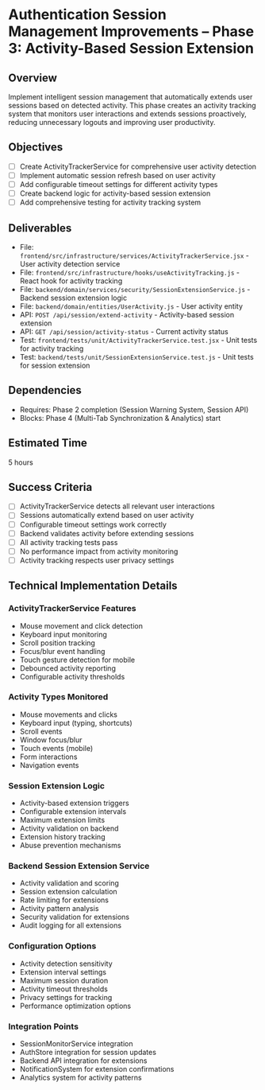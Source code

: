 # Authentication Session Management Improvements – Phase 3: Activity-Based Session Extension

## Overview
Implement intelligent session management that automatically extends user sessions based on detected activity. This phase creates an activity tracking system that monitors user interactions and extends sessions proactively, reducing unnecessary logouts and improving user productivity.

## Objectives
- [ ] Create ActivityTrackerService for comprehensive user activity detection
- [ ] Implement automatic session refresh based on user activity
- [ ] Add configurable timeout settings for different activity types
- [ ] Create backend logic for activity-based session extension
- [ ] Add comprehensive testing for activity tracking system

## Deliverables
- File: `frontend/src/infrastructure/services/ActivityTrackerService.jsx` - User activity detection service
- File: `frontend/src/infrastructure/hooks/useActivityTracking.js` - React hook for activity tracking
- File: `backend/domain/services/security/SessionExtensionService.js` - Backend session extension logic
- File: `backend/domain/entities/UserActivity.js` - User activity entity
- API: `POST /api/session/extend-activity` - Activity-based session extension
- API: `GET /api/session/activity-status` - Current activity status
- Test: `frontend/tests/unit/ActivityTrackerService.test.jsx` - Unit tests for activity tracking
- Test: `backend/tests/unit/SessionExtensionService.test.js` - Unit tests for session extension

## Dependencies
- Requires: Phase 2 completion (Session Warning System, Session API)
- Blocks: Phase 4 (Multi-Tab Synchronization & Analytics) start

## Estimated Time
5 hours

## Success Criteria
- [ ] ActivityTrackerService detects all relevant user interactions
- [ ] Sessions automatically extend based on user activity
- [ ] Configurable timeout settings work correctly
- [ ] Backend validates activity before extending sessions
- [ ] All activity tracking tests pass
- [ ] No performance impact from activity monitoring
- [ ] Activity tracking respects user privacy settings

## Technical Implementation Details

### ActivityTrackerService Features
- Mouse movement and click detection
- Keyboard input monitoring
- Scroll position tracking
- Focus/blur event handling
- Touch gesture detection for mobile
- Debounced activity reporting
- Configurable activity thresholds

### Activity Types Monitored
- Mouse movements and clicks
- Keyboard input (typing, shortcuts)
- Scroll events
- Window focus/blur
- Touch events (mobile)
- Form interactions
- Navigation events

### Session Extension Logic
- Activity-based extension triggers
- Configurable extension intervals
- Maximum extension limits
- Activity validation on backend
- Extension history tracking
- Abuse prevention mechanisms

### Backend Session Extension Service
- Activity validation and scoring
- Session extension calculation
- Rate limiting for extensions
- Activity pattern analysis
- Security validation for extensions
- Audit logging for all extensions

### Configuration Options
- Activity detection sensitivity
- Extension interval settings
- Maximum session duration
- Activity timeout thresholds
- Privacy settings for tracking
- Performance optimization options

### Integration Points
- SessionMonitorService integration
- AuthStore integration for session updates
- Backend API integration for extensions
- NotificationSystem for extension confirmations
- Analytics system for activity patterns
